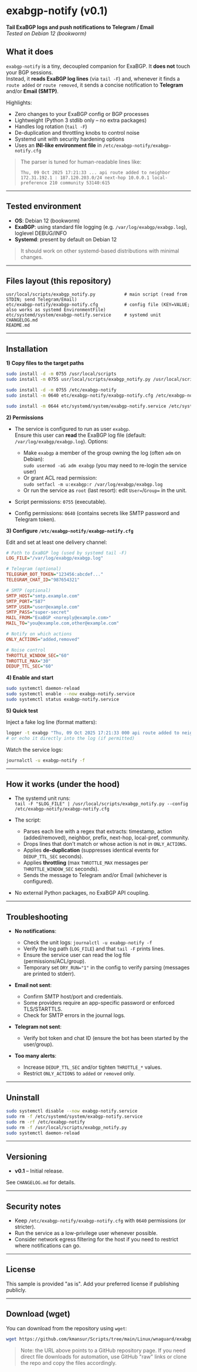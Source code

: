 # exabgp-notify (v0.1)

**Tail ExaBGP logs and push notifications to Telegram / Email**  
*Tested on Debian 12 (bookworm)*

## What it does

`exabgp-notify` is a tiny, decoupled companion for ExaBGP. It **does not** touch your BGP sessions.  
Instead, it **reads ExaBGP log lines** (via `tail -F`) and, whenever it finds a
`route added` or `route removed`, it sends a concise notification to **Telegram** and/or **Email (SMTP)**.

Highlights:

- Zero changes to your ExaBGP config or BGP processes
- Lightweight (Python 3 stdlib only – no extra packages)
- Handles log rotation (`tail -F`)
- De-duplication and throttling knobs to control noise
- Systemd unit with security hardening options
- Uses an **INI-like environment file** in `/etc/exabgp-notify/exabgp-notify.cfg`

> The parser is tuned for human-readable lines like:
>
> `Thu, 09 Oct 2025 17:21:33 ... api route added to neighbor 172.31.192.1 : 187.120.203.0/24 next-hop 10.0.0.1 local-preference 210 community 53140:615`

---

## Tested environment

- **OS**: Debian 12 (bookworm)
- **ExaBGP**: using standard file logging (e.g. `/var/log/exabgp/exabgp.log`), loglevel DEBUG/INFO
- **Systemd**: present by default on Debian 12

> It should work on other systemd-based distributions with minimal changes.

---

## Files layout (this repository)

```
usr/local/scripts/exabgp_notify.py           # main script (read from STDIN; send Telegram/Email)
etc/exabgp-notify/exabgp-notify.cfg          # config file (KEY=VALUE; also works as systemd EnvironmentFile)
etc/systemd/system/exabgp-notify.service     # systemd unit
CHANGELOG.md
README.md
```

---

## Installation

**1) Copy files to the target paths**

```bash
sudo install -d -m 0755 /usr/local/scripts
sudo install -m 0755 usr/local/scripts/exabgp_notify.py /usr/local/scripts/

sudo install -d -m 0755 /etc/exabgp-notify
sudo install -m 0640 etc/exabgp-notify/exabgp-notify.cfg /etc/exabgp-notify/

sudo install -m 0644 etc/systemd/system/exabgp-notify.service /etc/systemd/system/
```

**2) Permissions**

- The service is configured to run as user `exabgp`.  
  Ensure this user can **read** the ExaBGP log file (default: `/var/log/exabgp/exabgp.log`). Options:
  - Make `exabgp` a member of the group owning the log (often `adm` on Debian):  
    `sudo usermod -aG adm exabgp` (you may need to re-login the service user)
  - Or grant ACL read permission:  
    `sudo setfacl -m u:exabgp:r /var/log/exabgp/exabgp.log`
  - Or run the service as `root` (last resort): edit `User=`/`Group=` in the unit.

- Script permissions: `0755` (executable).
- Config permissions: `0640` (contains secrets like SMTP password and Telegram token).

**3) Configure `/etc/exabgp-notify/exabgp-notify.cfg`**

Edit and set at least one delivery channel:

```ini
# Path to ExaBGP log (used by systemd tail -F)
LOG_FILE="/var/log/exabgp/exabgp.log"

# Telegram (optional)
TELEGRAM_BOT_TOKEN="123456:abcdef..."
TELEGRAM_CHAT_ID="987654321"

# SMTP (optional)
SMTP_HOST="smtp.example.com"
SMTP_PORT="587"
SMTP_USER="user@example.com"
SMTP_PASS="super-secret"
MAIL_FROM="ExaBGP <noreply@example.com>"
MAIL_TO="you@example.com,other@example.com"

# Notify on which actions
ONLY_ACTIONS="added,removed"

# Noise control
THROTTLE_WINDOW_SEC="60"
THROTTLE_MAX="30"
DEDUP_TTL_SEC="60"
```

**4) Enable and start**

```bash
sudo systemctl daemon-reload
sudo systemctl enable --now exabgp-notify.service
sudo systemctl status exabgp-notify.service
```

**5) Quick test**

Inject a fake log line (format matters):

```bash
logger -t exabgp "Thu, 09 Oct 2025 17:21:33 000 api route added to neighbor 172.31.192.1 : 187.120.203.0/24 next-hop 10.0.0.1 local-preference 210 community 53140:615"
# or echo it directly into the log (if permitted)
```

Watch the service logs:

```bash
journalctl -u exabgp-notify -f
```

---

## How it works (under the hood)

- The systemd unit runs:  
  `tail -F "$LOG_FILE" | /usr/local/scripts/exabgp_notify.py --config /etc/exabgp-notify/exabgp-notify.cfg`

- The script:
  - Parses each line with a regex that extracts: timestamp, action (added/removed), neighbor, prefix, next-hop, local-pref, community.
  - Drops lines that don't match or whose action is not in `ONLY_ACTIONS`.
  - Applies **de-duplication** (suppresses identical events for `DEDUP_TTL_SEC` seconds).
  - Applies **throttling** (max `THROTTLE_MAX` messages per `THROTTLE_WINDOW_SEC` seconds).
  - Sends the message to Telegram and/or Email (whichever is configured).

- No external Python packages, no ExaBGP API coupling.

---

## Troubleshooting

- **No notifications**:
  - Check the unit logs: `journalctl -u exabgp-notify -f`
  - Verify the log path (`LOG_FILE`) and that `tail -F` prints lines.
  - Ensure the service user can read the log file (permissions/ACL/group).
  - Temporary set `DRY_RUN="1"` in the config to verify parsing (messages are printed to stderr).

- **Email not sent**:
  - Confirm SMTP host/port and credentials.
  - Some providers require an app-specific password or enforced TLS/STARTTLS.
  - Check for SMTP errors in the journal logs.

- **Telegram not sent**:
  - Verify bot token and chat ID (ensure the bot has been started by the user/group).

- **Too many alerts**:
  - Increase `DEDUP_TTL_SEC` and/or tighten `THROTTLE_*` values.
  - Restrict `ONLY_ACTIONS` to `added` or `removed` only.

---

## Uninstall

```bash
sudo systemctl disable --now exabgp-notify.service
sudo rm -f /etc/systemd/system/exabgp-notify.service
sudo rm -rf /etc/exabgp-notify
sudo rm -f /usr/local/scripts/exabgp_notify.py
sudo systemctl daemon-reload
```

---

## Versioning

- **v0.1** – Initial release.

See `CHANGELOG.md` for details.

---

## Security notes

- Keep `/etc/exabgp-notify/exabgp-notify.cfg` with `0640` permissions (or stricter).
- Run the service as a low-privilege user whenever possible.
- Consider network egress filtering for the host if you need to restrict where notifications can go.

---

## License

This sample is provided "as is". Add your preferred license if publishing publicly.


---

## Download (wget)

You can download from the repository using `wget`:

```bash
wget https://github.com/kmansur/Scripts/tree/main/Linux/wnaguard/exabgp_notify
```

> Note: the URL above points to a GitHub repository page. If you need direct file downloads for automation, use GitHub "raw" links or clone the repo and copy the files accordingly.
